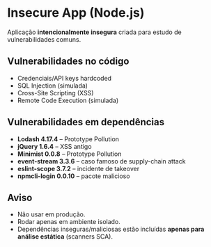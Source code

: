 #  Insecure App (Node.js)

Aplicação **intencionalmente insegura** criada para estudo de vulnerabilidades comuns.

## Vulnerabilidades no código
- Credenciais/API keys hardcoded
- SQL Injection (simulada)
- Cross-Site Scripting (XSS)
- Remote Code Execution (simulada)

## Vulnerabilidades em dependências
- **Lodash 4.17.4** – Prototype Pollution
- **jQuery 1.6.4** – XSS antigo
- **Minimist 0.0.8** – Prototype Pollution
- **event-stream 3.3.6** – caso famoso de supply-chain attack
- **eslint-scope 3.7.2** – incidente de takeover
- **npmcli-login 0.0.10** – pacote malicioso

##  Aviso
- Não usar em produção.
- Rodar apenas em ambiente isolado.
- Dependências inseguras/maliciosas estão incluídas **apenas para análise estática** (scanners SCA).
